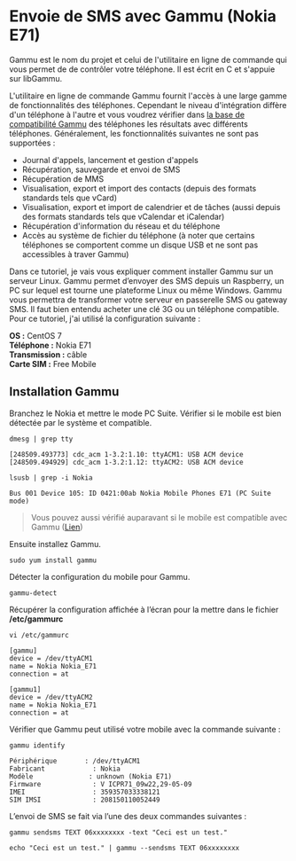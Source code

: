 # Envoie de SMS avec Gammu (Nokia E71)

Gammu est le nom du projet et celui de l'utilitaire en ligne de commande qui vous permet de de contrôler votre téléphone. Il est écrit en C et s'appuie sur libGammu.

L'utilitaire en ligne de commande Gammu fournit l'accès à une large gamme de fonctionnalités des téléphones. Cependant le niveau d'intégration diffère d'un téléphone à l'autre et vous voudrez vérifier dans [la base de compatibilité Gammu](https://fr.wammu.eu/phones/) des téléphones les résultats avec différents téléphones. Généralement, les fonctionnalités suivantes ne sont pas supportées :

- Journal d'appels, lancement et gestion d'appels
- Récupération, sauvegarde et envoi de SMS
- Récupération de MMS
- Visualisation, export et import des contacts (depuis des formats standards tels que vCard)
- Visualisation, export et import de calendrier et de tâches (aussi depuis des formats standards tels que vCalendar et iCalendar)
- Récupération d'information du réseau et du téléphone
- Accès au système de fichier du téléphone (à noter que certains téléphones se comportent comme un disque USB et ne sont pas accessibles à traver Gammu)

Dans ce tutoriel, je vais vous expliquer comment installer Gammu sur un serveur Linux. Gammu permet d’envoyer des SMS depuis un Raspberry, un PC sur lequel est tourne une plateforme Linux ou même Windows. Gammu vous permettra de transformer votre serveur en passerelle SMS ou gateway SMS. Il faut bien entendu acheter une clé 3G ou un téléphone compatible. Pour ce tutoriel, j'ai utilisé la configuration suivante :

**OS :** CentOS 7<br/>
**Téléphone :** Nokia E71<br/>
**Transmission :** câble<br/>
**Carte SIM :** Free Mobile

## Installation Gammu

Branchez le Nokia et mettre le mode PC Suite. Vérifier si le mobile est bien détectée par le système et compatible.

```
dmesg | grep tty

[248509.493773] cdc_acm 1-3.2:1.10: ttyACM1: USB ACM device
[248509.494929] cdc_acm 1-3.2:1.12: ttyACM2: USB ACM device
```
```
lsusb | grep -i Nokia

Bus 001 Device 105: ID 0421:00ab Nokia Mobile Phones E71 (PC Suite mode)
```

> Vous pouvez aussi vérifié auparavant si le mobile est compatible avec Gammu ([Lien](https://fr.wammu.eu/phones/))

Ensuite installez Gammu. 

```
sudo yum install gammu
```

Détecter la configuration du mobile pour Gammu.

```
gammu-detect
```

Récupérer la configuration affichée à l’écran pour la mettre dans le fichier **/etc/gammurc**

```
vi /etc/gammurc

[gammu]
device = /dev/ttyACM1
name = Nokia Nokia_E71
connection = at

[gammu1]
device = /dev/ttyACM2
name = Nokia Nokia_E71
connection = at
```

Vérifier que Gammu peut utilisé votre mobile avec la commande suivante :

```
gammu identify

Périphérique       : /dev/ttyACM1
Fabricant            : Nokia
Modèle              : unknown (Nokia E71)
Firmware             : V ICPR71_09w22,29-05-09
IMEI                 : 359357033338121
SIM IMSI             : 208150110052449
```

L’envoi de SMS se fait via l’une des deux commandes suivantes :

```
gammu sendsms TEXT 06xxxxxxxx -text "Ceci est un test."
```
```
echo "Ceci est un test." | gammu --sendsms TEXT 06xxxxxxxx
```
